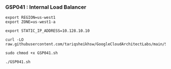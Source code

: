 ### GSP041 : Internal Load Balancer 

```
export REGION=us-west1
export ZONE=us-west1-a
```


```
export STATIC_IP_ADDRESS=10.128.10.10
```

```
curl -LO raw.githubusercontent.com/tariqsheikhsw/GoogleCloudArchitectLabs/main/Solutions/GSP041.sh

sudo chmod +x GSP041.sh

./GSP041.sh
```



